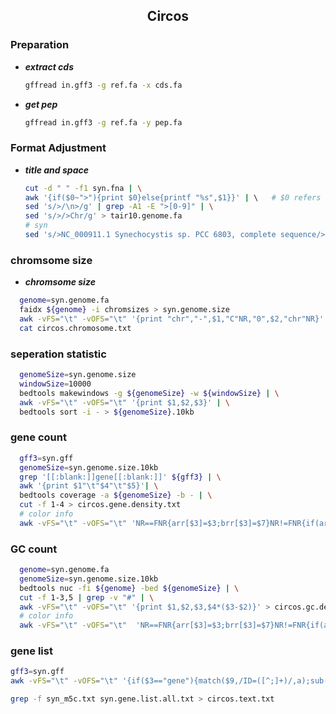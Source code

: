 ## <center>Circos<center>

### Preparation
- ***extract cds***
  ```bash
  gffread in.gff3 -g ref.fa -x cds.fa
  ```
- ***get pep***
  ```bash
  gffread in.gff3 -g ref.fa -y pep.fa
  ```

### Format Adjustment
- ***title and space***
  ```bash
  cut -d " " -f1 syn.fna | \
  awk '{if($0~">"){print $0}else{printf "%s",$1}}' | \   # $0 refers to the entire current line. $1 refers to the first field (column) of the current line.
  sed 's/>/\n>/g' | grep -A1 -E ">[0-9]" | \
  sed 's/>/>Chr/g' > tair10.genome.fa
  # syn
  sed 's/>NC_000911.1 Synechocystis sp. PCC 6803, complete sequence/>chromsome/g' syn.fna > syn.genome.fa
  
  ```

### chromsome size
- ***chromsome size***
```bash
  genome=syn.genome.fa
  faidx ${genome} -i chromsizes > syn.genome.size
  awk -vFS="\t" -vOFS="\t" '{print "chr","-",$1,"C"NR,"0",$2,"chr"NR}' syn.genome.size > circos.chromosome.txt
  cat circos.chromosome.txt
  ```

### seperation statistic
```bash
  genomeSize=syn.genome.size
  windowSize=10000
  bedtools makewindows -g ${genomeSize} -w ${windowSize} | \
  awk -vFS="\t" -vOFS="\t" '{print $1,$2,$3}' | \
  bedtools sort -i - > ${genomeSize}.10kb
  ```

### gene count 
```bash
  gff3=syn.gff
  genomeSize=syn.genome.size.10kb
  grep '[[:blank:]]gene[[:blank:]]' ${gff3} | \
  awk '{print $1"\t"$4"\t"$5}'| \
  bedtools coverage -a ${genomeSize} -b - | \
  cut -f 1-4 > circos.gene.density.txt
  # color info
  awk -vFS="\t" -vOFS="\t" 'NR==FNR{arr[$3]=$3;brr[$3]=$7}NR!=FNR{if(arr[$1]=$1){print $0,"fill_color="brr[$1]}}' circos.chromosome.txt circos.gene.density.txt > circos.gene.density.color.txt
```

### GC count
```bash
  genome=syn.genome.fa
  genomeSize=syn.genome.size.10kb
  bedtools nuc -fi ${genome} -bed ${genomeSize} | \
  cut -f 1-3,5 | grep -v "#" | \
  awk -vFS="\t" -vOFS="\t" '{print $1,$2,$3,$4*($3-$2)}' > circos.gc.density.txt
  # color info 
  awk -vFS="\t" -vOFS="\t"  'NR==FNR{arr[$3]=$3;brr[$3]=$7}NR!=FNR{if(arr[$1]=$1){print $0,"fill_color="brr[$1]}}' circos.chromosome.txt circos.gc.density.txt > circos.gc.density.color.txt
```

### gene list
```bash
gff3=syn.gff
awk -vFS="\t" -vOFS="\t" '{if($3=="gene"){match($9,/ID=([^;]+)/,a);sub(/ID=/,"",a[0]);print $1,$4,$5,a[0]}}' ${gff3} > ${gff3%%.*}.gene.list.all.txt

grep -f syn_m5c.txt syn.gene.list.all.txt > circos.text.txt
```